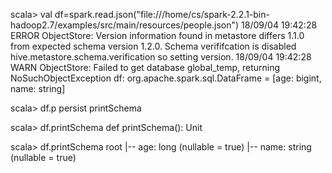 
scala> val df=spark.read.json("file:///home/cs/spark-2.2.1-bin-hadoop2.7/examples/src/main/resources/people.json")
18/09/04 19:42:28 ERROR ObjectStore: Version information found in metastore differs 1.1.0 from expected schema version 1.2.0. Schema verififcation is disabled hive.metastore.schema.verification so setting version.
18/09/04 19:42:28 WARN ObjectStore: Failed to get database global_temp, returning NoSuchObjectException
df: org.apache.spark.sql.DataFrame = [age: bigint, name: string]

scala> df.p
persist   printSchema

scala> df.printSchema
   def printSchema(): Unit

scala> df.printSchema
root
 |-- age: long (nullable = true)
 |-- name: string (nullable = true)
